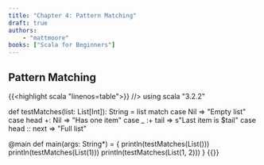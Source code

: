 ```yaml
---
title: "Chapter 4: Pattern Matching"
draft: true
authors:
    - "mattmoore"
books: ["Scala for Beginners"]
---
```


## Pattern Matching

{{<highlight scala "linenos=table">}}
//> using scala "3.2.2"

def testMatches(list: List[Int]): String =
    list match
        case Nil => "Empty list"
        case head +: Nil  => "Has one item"
        case _ :+ tail    => s"Last item is $tail"
        case head :: next => "Full list"
    

@main
def main(args: String*) = {
    println(testMatches(List()))
    println(testMatches(List(1)))
    println(testMatches(List(1, 2)))
}
{{</highlight>}}